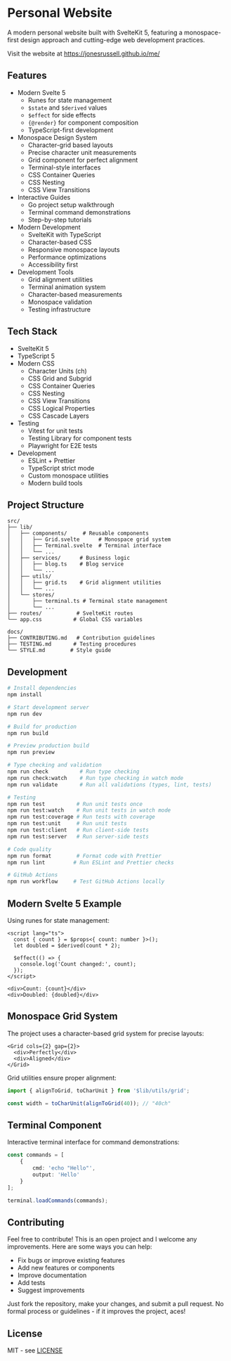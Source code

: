 # Personal Website

A modern personal website built with SvelteKit 5, featuring a monospace-first design approach and cutting-edge web development practices.

Visit the website at https://jonesrussell.github.io/me/

## Features

- Modern Svelte 5
  - Runes for state management
  - `$state` and `$derived` values
  - `$effect` for side effects
  - `{@render}` for component composition
  - TypeScript-first development
- Monospace Design System
  - Character-grid based layouts
  - Precise character unit measurements
  - Grid component for perfect alignment
  - Terminal-style interfaces
  - CSS Container Queries
  - CSS Nesting
  - CSS View Transitions
- Interactive Guides
  - Go project setup walkthrough
  - Terminal command demonstrations
  - Step-by-step tutorials
- Modern Development
  - SvelteKit with TypeScript
  - Character-based CSS
  - Responsive monospace layouts
  - Performance optimizations
  - Accessibility first
- Development Tools
  - Grid alignment utilities
  - Terminal animation system
  - Character-based measurements
  - Monospace validation
  - Testing infrastructure

## Tech Stack

- SvelteKit 5
- TypeScript 5
- Modern CSS
  - Character Units (ch)
  - CSS Grid and Subgrid
  - CSS Container Queries
  - CSS Nesting
  - CSS View Transitions
  - CSS Logical Properties
  - CSS Cascade Layers
- Testing
  - Vitest for unit tests
  - Testing Library for component tests
  - Playwright for E2E tests
- Development
  - ESLint + Prettier
  - TypeScript strict mode
  - Custom monospace utilities
  - Modern build tools

## Project Structure

```
src/
├── lib/
│   ├── components/     # Reusable components
│   │   ├── Grid.svelte      # Monospace grid system
│   │   ├── Terminal.svelte  # Terminal interface
│   │   └── ...
│   ├── services/      # Business logic
│   │   ├── blog.ts    # Blog service
│   │   └── ...
│   ├── utils/
│   │   ├── grid.ts    # Grid alignment utilities
│   │   └── ...
│   └── stores/
│       ├── terminal.ts # Terminal state management
│       └── ...
├── routes/           # SvelteKit routes
└── app.css          # Global CSS variables

docs/
├── CONTRIBUTING.md   # Contribution guidelines
├── TESTING.md       # Testing procedures
└── STYLE.md        # Style guide
```

## Development

```bash
# Install dependencies
npm install

# Start development server
npm run dev

# Build for production
npm run build

# Preview production build
npm run preview

# Type checking and validation
npm run check          # Run type checking
npm run check:watch    # Run type checking in watch mode
npm run validate       # Run all validations (types, lint, tests)

# Testing
npm run test          # Run unit tests once
npm run test:watch    # Run unit tests in watch mode
npm run test:coverage # Run tests with coverage
npm run test:unit     # Run unit tests
npm run test:client   # Run client-side tests
npm run test:server   # Run server-side tests

# Code quality
npm run format        # Format code with Prettier
npm run lint         # Run ESLint and Prettier checks

# GitHub Actions
npm run workflow     # Test GitHub Actions locally
```

## Modern Svelte 5 Example

Using runes for state management:

```svelte
<script lang="ts">
  const { count } = $props<{ count: number }>();
  let doubled = $derived(count * 2);

  $effect(() => {
    console.log('Count changed:', count);
  });
</script>

<div>Count: {count}</div>
<div>Doubled: {doubled}</div>
```

## Monospace Grid System

The project uses a character-based grid system for precise layouts:

```svelte
<Grid cols={2} gap={2}>
  <div>Perfectly</div>
  <div>Aligned</div>
</Grid>
```

Grid utilities ensure proper alignment:

```typescript
import { alignToGrid, toCharUnit } from '$lib/utils/grid';

const width = toCharUnit(alignToGrid(40)); // "40ch"
```

## Terminal Component

Interactive terminal interface for command demonstrations:

```typescript
const commands = [
	{
		cmd: 'echo "Hello"',
		output: 'Hello'
	}
];

terminal.loadCommands(commands);
```

## Contributing

Feel free to contribute! This is an open project and I welcome any improvements. Here are some ways you can help:

- Fix bugs or improve existing features
- Add new features or components
- Improve documentation
- Add tests
- Suggest improvements

Just fork the repository, make your changes, and submit a pull request. No formal process or guidelines - if it improves the project, aces!

## License

MIT - see [LICENSE](LICENSE)

